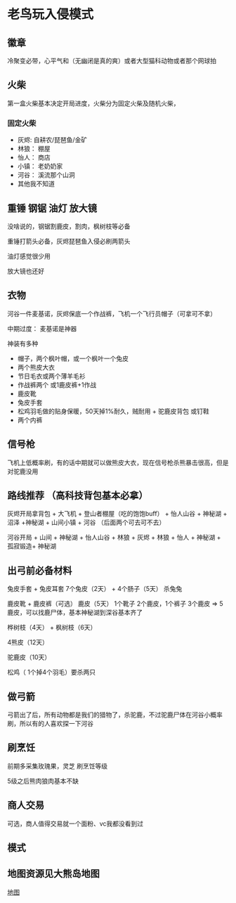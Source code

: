 # 老鸟玩入侵模式

## 徽章

冷聚变必带，心平气和（无幽闭是真的爽）或者大型猫科动物或者那个网球拍

## 火柴

第一盒火柴基本决定开局进度，火柴分为固定火柴及随机火柴，

### 固定火柴

- 灰烬: 自耕农/琵琶鱼/金矿
- 林狼： 棚屋
- 怡人： 商店
- 小镇： 老奶奶家
- 河谷： 溪流那个山洞
- 其他我不知道

## 重锤 钢锯 油灯 放大镜

没啥说的，钢锯割鹿皮，割肉，枫树枝等必备

重锤打箭头必备，灰烬琵琶鱼入侵必刷两箭头

油灯感觉很少用

放大镜也还好

## 衣物

河谷一件麦基诺，灰烬保底一个作战裤，飞机一个飞行员帽子（可拿可不拿）

中期过度： 麦基诺是神器

神装有多种

- 帽子，两个枫叶帽，或一个枫叶一个兔皮
- 两个熊皮大衣
- 节日毛衣或两个薄羊毛衫
- 作战裤两个 或1鹿皮裤+1作战
- 鹿皮靴
- 兔皮手套
- 松鸡羽毛做的贴身保暖，50天掉1%耐久，贼耐用 + 驼鹿皮背包 或钉鞋
- 两个内裤

## 信号枪

飞机上低概率刷，有的话中期就可以做熊皮大衣，现在信号枪杀熊暴击很高，但是对驼鹿没用

## 路线推荐 （高科技背包基本必拿）

灰烬开局拿背包 + 大飞机 + 登山者棚屋（吃的饱饱buff） + 怡人山谷 + 神秘湖 + 沼泽  +神秘湖 + 山间小镇 + 河谷 （后面两个可去可不去）

河谷开局 + 山间 + 神秘湖 + 怡人山谷 + 林狼 + 灰烬 + 林狼 + 怡人 + 神秘湖 + 孤寂锻造+ 神秘湖



## 出弓前必备材料

兔皮手套 + 兔皮耳套  7个兔皮（2天） + 4个肠子（5天） 杀兔兔

鹿皮靴 + 鹿皮裤（可选） 鹿皮（5天）  1个靴子 2个鹿皮，1个裤子 3个鹿皮  => 5鹿皮，可以找鹿尸体，基本神秘湖到深谷基本齐了

桦树枝（4天） + 枫树枝（6天）

4熊皮（12天）

驼鹿皮（10天）

松鸡（ 1个掉4个羽毛）要杀两只

## 做弓箭

弓箭出了后，所有动物都是我们的猎物了，杀驼鹿，不过驼鹿尸体在河谷小概率刷，所以有的人喜欢探一下河谷

## 刷烹饪

前期多采集玫瑰果，灵芝 刷烹饪等级

5级之后熊肉狼肉基本不缺

## 商人交易

可选，商人值得交易就一个面粉、vc我都没看到过


## 模式


## 地图资源见大熊岛地图
[地图](../序章/遗忘之境)